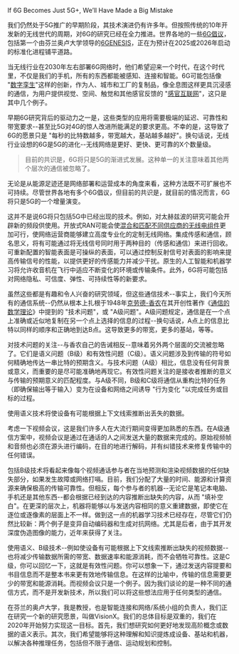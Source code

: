 If 6G Becomes Just 5G+, We’ll Have Made a Big Mistake

我们仍然处于5G推广的早期阶段，其技术演进仍有许多年。但按照传统的10年开发新的无线世代的周期，对6G的研究已经在全力推进。世界各地的一些[6G倡议](https://spectrum.ieee.org/6g-geopolitics)，包括第一个由芬兰奥卢大学领导的[6GENESIS](https://www.oulu.fi/6gflagship/)，正在为预计在2025或2026年启动的标准化进程铺平道路。

当无线行业在2030年左右部署6G网络时，他们希望迎来一个时代，在这个时代里，不仅是我们的手机，所有的东西都能被感知、连接和智能。6G可能包括像 "[数字孪生](https://www.ibm.com/topics/what-is-a-digital-twin)"这样的创新，作为人、城市和工厂的复制品，像全息图这样更具沉浸感的通信，为用户提供视觉、空间、触觉和其他感官反馈的 "[感官互联网](https://www.ericsson.com/en/reports-and-papers/consumerlab/reports/10-hot-consumer-trends-2030)"，这只是其中几个例子。

早期6G研究背后的驱动力之一是，这些类型的应用将需要极端的延迟、可靠性和带宽要求--甚至比5G对4G的惊人改进所能满足的要求更高。不幸的是，这导致了6G的愿景只是 "每秒的比特数越多，带宽越大，基站越多越好"。换句话说，无线行业设想的6G是5G的进化--无线网络是更好、更快、更可靠的X个数量级。

> 目前的共识是，6G将只是5G的渐进式发展。这种单一的关注意味着其他两个层次的通信被忽略了。

无论是从能源足迹还是网络部署和运营成本的角度来看，这种方法既不可扩展也不可持续。尽管世界各地有多个6G倡议，但目前的共识是，就目前的情况而言，6G将只是5G的一个增量演变。

这并不是说6G将只包括5G中已经出现的技术。例如，对太赫兹波的研究可能会开辟新的频段供使用。开放式RAN可能会使[混合和匹配不同供应商的无线电组件](https://spectrum.ieee.org/the-cellular-industrys-clash-over-the-movement-to-remake-networks)更加可行，使网络运营商能够建立高度专业化的定制无线网络。集成传感和通信，顾名思义，将有可能通过将无线信号同时用于两种目的（传感和通信）来进行回收。可重新配置的智能表面是可操纵的表面，可以通过控制反射信号对表面的影响来提高传输信号的性能，以提供更好的传感能力并减少干扰。原生的人工智能和机器学习将允许收音机在飞行中适应不断变化的环境或传输条件。此外，6G将可能包括对网络隐私、可信度、弹性、可持续性等的新要求。

虽然这些都是有趣和令人兴奋的研究领域，但这些通信技术--事实上，我们今天所有的通信系统--仍然从根本上扎根于1948年[克劳德-香农](https://spectrum.ieee.org/claude-shannon-tinkerer-prankster-and-father-of-information-theory)在其开创性著作《[通信的数学理论](https://en.wikipedia.org/wiki/A_Mathematical_Theory_of_Communication)》中提到的 "技术问题"，或 "A级问题"。A级问题规定，通信是在一个点上准确或近似地复制在另一个点上选择的信息的过程--换句话说，A点上的信息比特以同样的顺序和正确地到达B点。这导致更多的带宽，更多的基站，等等。

对技术问题的关注--与香农自己的告诫相反--意味着另外两个层面的交流被忽略了。它们是语义问题（B级）和有效性问题（C级）。语义问题涉及到传输的符号如何精确地传达一串比特的预期含义。与技术问题（A级）相比，信息没有任何背景或意义，而重要的是尽可能准确地再现它。有效性问题关注的是接收者推断的意义与传输的预期意义的匹配程度。与A级不同，B级和C级将通信从重构比特的任务（即确保输出等于输入）变为在设备和网络之间诱导 "行为变化 "以完成任务或目标的过程。

使用语义技术将使设备有可能根据上下文线索推断出丢失的数据。

考虑一下视频会议，这是我们许多人在大流行期间变得更加熟悉的东西。在A级通信方案中，视频会议是通过在通话的人之间发送大量的数据来完成的。原始视频帧和音频也必须在源头进行编码，在目的地进行解码，并有纠错技术来修复传输中的任何错误。

包括B级技术将看起来像每个视频通话参与者在当地预测和渲染视频数据的任何缺失部分，如果发生故障或网络打嗝。目前，我们分配了大量的时间、能源和计算资源来确保极高的传输可靠性。但相反，每个参与者的机器--无论它是笔记本电脑、手机还是其他东西--都会根据已经到达的内容推断出缺失的内容，从而 "填补空白"。在更深的层次上，机器将能够以与发送内容相同的意义重建数据，即使它在逐位或逐像素的层面上不一样。做到这一点的机器学习技术已经存在，尽管它们仍然比较新：两个例子是变异自动编码器和生成对抗网络。尤其是后者，由于其开发深度伪造图像的能力，近年来获得了关注。

使用语义、B级技术--例如使设备有可能根据上下文线索推断出缺失的视频数据--也将减少传输数据所需的带宽、数据速率和能源消耗，而不会牺牲可靠性。这是C级，你可以回忆一下，这就是有效性问题。你可以想象一下，通过发送内容提要和书目信息而不是整本书来更有效地传输信息。在这样的比喻中，传输的信息需要更少的带宽和能源消耗。而视频会议只是一个例子。因为我们谈论的是一种不同的通信方式，而不是开发新技术，所以我们可以将这些想法应用于任何类型的通信。

在芬兰的奥卢大学，我是教授，也是智能连接和网络/系统小组的负责人，我们正在研究一个新的研究愿景，叫做VisionX。我们的总体目标是双重的，我们在2020年开始努力实现这一目标。首先，我们想研究如何更好地发现高阶概念或数据的语义表示。其次，我们希望能够将这种理解和知识提炼成设备、基站和机器，以解决各种推理任务，包括但不限于通信、运动规划和控制。

